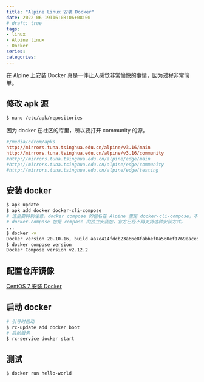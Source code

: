 ```yaml
---
title: "Alpine Linux 安装 Docker"
date: 2022-06-19T16:08:06+08:00
# draft: true
tags:
- linux
- Alpine linux
- Docker
series:
categories:
---
```


在 Alpine 上安装 Docker 真是一件让人感觉非常愉快的事情，因为过程非常简单。

## 修改 apk 源

```bash
$ nano /etc/apk/repositories
```

因为 docker 在社区的库里，所以要打开 community 的源。

```ini
#/media/cdrom/apks
http://mirrors.tuna.tsinghua.edu.cn/alpine/v3.16/main
http://mirrors.tuna.tsinghua.edu.cn/alpine/v3.16/community
#http://mirrors.tuna.tsinghua.edu.cn/alpine/edge/main
#http://mirrors.tuna.tsinghua.edu.cn/alpine/edge/community
#http://mirrors.tuna.tsinghua.edu.cn/alpine/edge/testing

```

## 安装 docker

```bash
$ apk update
$ apk add docker docker-cli-compose
# 这里要特别注意，docker compose 的包名在 Alpine 里是 docker-cli-compose，不是 docker-compose-plugin。
# docker-compose 包是 compose 的独立安装包，官方已经不再支持这种安装方式。
...
$ docker -v
Docker version 20.10.16, build aa7e414fdcb23a66e8fabbef0a560ef1769eace5
$ docker compose version
Docker Compose version v2.12.2
```

## 配置仓库镜像
[CentOS 7 安装 Docker](../docker_install_centos/#7%E9%85%8D%E7%BD%AE%E4%BB%93%E5%BA%93%E9%95%9C%E5%83%8F)

## 启动 docker
```bash
# 引导时启动
$ rc-update add docker boot
# 启动服务
$ rc-service docker start
```

## 测试
```bash
$ docker run hello-world
```
